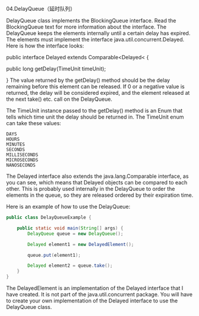 04.DelayQueue（延时队列）

DelayQueue class implements the BlockingQueue interface. Read the BlockingQueue text for more information about the interface.
The DelayQueue keeps the elements internally until a certain delay has expired. The elements must implement the interface java.util.concurrent.Delayed. Here is how the interface looks:

public interface Delayed extends Comparable<Delayed< {

 public long getDelay(TimeUnit timeUnit);

}
The value returned by the getDelay() method should be the delay remaining before this element can be released. If 0 or a negative value is returned, the delay will be considered expired, and the element released at the next take() etc. call on the DelayQueue.

The TimeUnit instance passed to the getDelay() method is an Enum that tells which time unit the delay should be returned in. The TimeUnit enum can take these values:

```
DAYS
HOURS
MINUTES
SECONDS
MILLISECONDS
MICROSECONDS
NANOSECONDS
```

The Delayed interface also extends the java.lang.Comparable interface, as you can see, which means that Delayed objects can be compared to each other. This is probably used internally in the DelayQueue to order the elements in the queue, so they are released ordered by their expiration time.

Here is an example of how to use the DelayQueue:

```Java
public class DelayQueueExample {

    public static void main(String[] args) {
        DelayQueue queue = new DelayQueue();

        Delayed element1 = new DelayedElement();

        queue.put(element1);

        Delayed element2 = queue.take();
    }
}
```

The DelayedElement is an implementation of the Delayed interface that I have created. It is not part of the java.util.concurrent package. You will have to create your own implementation of the Delayed interface to use the DelayQueue class.